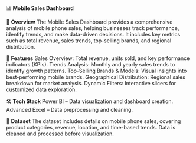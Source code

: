 📊 **Mobile Sales Dashboard**

📝 **Overview**
The Mobile Sales Dashboard provides a comprehensive analysis of mobile phone sales, helping businesses track performance, identify trends, and make data-driven decisions. It includes key metrics such as total revenue, sales trends, top-selling brands, and regional distribution.

🚀 **Features**
Sales Overview: Total revenue, units sold, and key performance indicators (KPIs).
Trends Analysis: Monthly and yearly sales trends to identify growth patterns.
Top-Selling Brands & Models: Visual insights into best-performing mobile brands.
Geographical Distribution: Regional sales breakdown for market analysis.
Dynamic Filters: Interactive slicers for customized data exploration.

🛠️ **Tech Stack**
Power BI – Data visualization and dashboard creation.
Advanced Excel – Data preprocessing and cleaning.

📂 **Dataset**
The dataset includes details on mobile phone sales, covering product categories, revenue, location, and time-based trends. Data is cleaned and processed before visualization.
